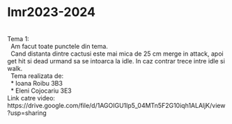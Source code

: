 # Imr2023-2024 
</br>
Tema 1: </br>
 &nbsp Am facut toate punctele din tema. </br> 
 &nbsp Cand distanta dintre cactusi este mai mica de 25 cm merge in attack, apoi get hit si dead urmand sa se intoarca la idle. In caz contrar trece intre idle si walk. </br>
 &nbsp Tema realizata de: </br>
   &nbsp   * Ioana Roibu 3B3 </br>
   &nbsp   * Eleni Cojocariu 3E3 </br>
  Link catre video: </br>
    https://drive.google.com/file/d/1AGOIGU1lp5_04MTn5F2G10iqh1ALAljK/view?usp=sharing </br>
